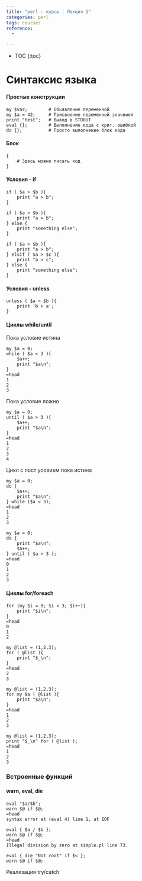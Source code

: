 ```yaml
---
title: "perl : курсы : Лекция 1"
categories: perl
tags: courses 
reference:
  -

---
```


* TOC 
{:toc}

# Синтаксис языка
#### Простые конструкции

<pre><code class="perl">my $var;        # Обьявление переменной
my $a = 42;     # Присвоение переменной значниея
print "test";   # Вывод в STDOUT
eval {};        # Выполнение кода с крит. ошибкой
do {};          # Просто выполнение блок кода
</code></pre>

#### Блок
<pre><code class="perl">{
    # Здесь можно писать код
}
</code></pre>

#### Условия - if

<pre><code class="perl">if ( $a > $b ){
    print "a > b";
}
</code></pre>

<pre><code class="perl">if ( $a > $b ){
    print "a > b";
} else {
    print "something else";
}
</code></pre>

<pre><code class="perl">if ( $a > $b ){
    print "a > b";
} elsif ( $a > $c ){
    print "a > c";
} else {
    print "something else";
}
</code></pre>

#### Условия - unless

<pre><code class="perl">unless ( $a > $b ){
    print 'b > a';
}
</code></pre>

#### Циклы while/until

Пока условие истина
<pre><code class="perl">my $a = 0;
while ( $a < 3 ){
    $a++;
    print "$a\n";
}
=head
1
2
3
</code></pre>

Пока условие ложно
<pre><code class="perl">my $a = 0;
until ( $a > 3 ){
    $a++;
    print "$a\n";
}
=head
1
2
3
4
</code></pre>

Цикл с пост усовием пока истина
<pre><code class="perl">my $a = 0;
do {
    $a++;
    print "$a\n";
} while ($a < 3);
=head
1
2
3
</code></pre>

<pre><code class="perl">my $a = 0;
do {
    print "$a\n";
    $a++;
} until ( $a > 3 );
=head
0
1
2
3
</code></pre>

#### Циклы for/foreach

<pre><code class="perl">for (my $i = 0; $i < 3; $i++){
    print "$i\n";
}
=head
0
1
2
</code></pre>

<pre><code class="perl">my @list = (1,2,3);
for ( @list ){
    print "$_\n";
}
=head
2
3
</code></pre>

<pre><code class="perl">my @list = (1,2,3);
for my $a ( @list ){
    print "$a\n";
}
=head
1
2
3
</code></pre>

<pre><code class="perl">my @list = (1,2,3);
print "$_\n" for ( @list );
=head
1
2
3
</code></pre>

### Встроенные функций

#### warn, eval, die

<pre><code class="perl">eval "$a/$b";
warn $@ if $@;
=head
syntax error at (eval 4) line 1, at EOF
</code></pre>

<pre><code class="perl">eval { $a / $b };
warn $@ if $@;
=head
Illegal division by zero at simple.pl line 73.
</code></pre>

<pre><code class="shell">eval { die "Not root" if $< };
warn $@ if $@;
</code></pre>

Реализация try/catch
